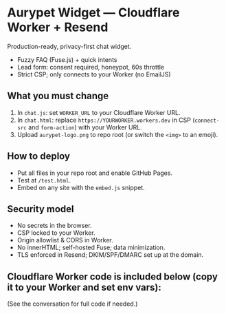 # Aurypet Widget — Cloudflare Worker + Resend

Production-ready, privacy-first chat widget.
- Fuzzy FAQ (Fuse.js) + quick intents
- Lead form: consent required, honeypot, 60s throttle
- Strict CSP; only connects to your Worker (no EmailJS)

## What you must change
1) In `chat.js`: set `WORKER_URL` to your Cloudflare Worker URL.
2) In `chat.html`: replace `https://YOURWORKER.workers.dev` in CSP (`connect-src` and `form-action`) with your Worker URL.
3) Upload `aurypet-logo.png` to repo root (or switch the `<img>` to an emoji).

## How to deploy
- Put all files in your repo root and enable GitHub Pages.
- Test at `/test.html`.
- Embed on any site with the `embed.js` snippet.

## Security model
- No secrets in the browser.
- CSP locked to your Worker.
- Origin allowlist & CORS in Worker.
- No innerHTML; self-hosted Fuse; data minimization.
- TLS enforced in Resend; DKIM/SPF/DMARC set up at the domain.

## Cloudflare Worker code is included below (copy it to your Worker and set env vars):
(See the conversation for full code if needed.)

